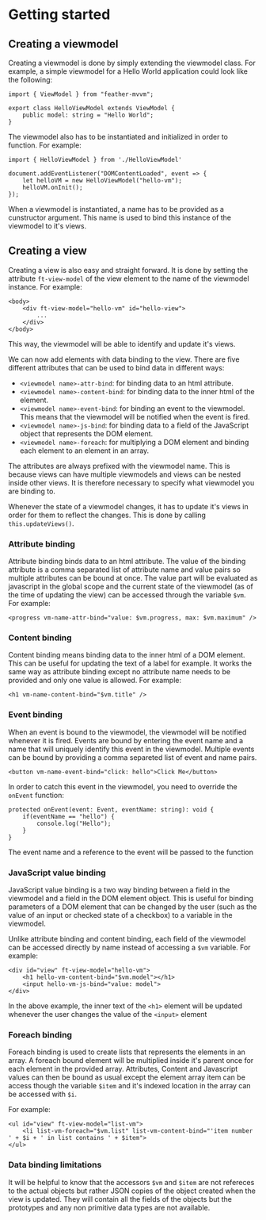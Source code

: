 # Getting started

## Creating a viewmodel

Creating a viewmodel is done by simply extending the viewmodel class. For example, a simple viewmodel for a Hello World application could look like the following:

    import { ViewModel } from "feather-mvvm";

    export class HelloViewModel extends ViewModel {
        public model: string = "Hello World";
    }

The viewmodel also has to be instantiated and initialized in order to function. For example:

    import { HelloViewModel } from './HelloViewModel'

    document.addEventListener("DOMContentLoaded", event => {
        let helloVM = new HelloViewModel("hello-vm");
        helloVM.onInit();
    });

When a viewmodel is instantiated, a name has to be provided as a cunstructor argument. This name is used to bind this instance of the viewmodel to it's views.

## Creating a view

Creating a view is also easy and straight forward. It is done by setting the attribute `ft-view-model` of the view element to the name of the viewmodel instance. For example:

    <body>
        <div ft-view-model="hello-vm" id="hello-view">
            ...
        </div>
    </body>

This way, the viewmodel will be able to identify and update it's views.

We can now add elements with data binding to the view. There are five different attributes that can be used to bind data in different ways:

 - `<viewmodel name>-attr-bind`: for binding data to an html attribute.
 - `<viewmodel name>-content-bind`: for binding data to the inner html of the element.
 - `<viewmodel name>-event-bind`: for binding an event to the viewmodel. This means that the viewmodel will be notified when the event is fired.
 - `<viewmodel name>-js-bind`: for binding data to a field of the JavaScript object that represents the DOM element.
 - `<viewmodel name>-foreach`: for multiplying a DOM element and binding each element to an element in an array.

The attributes are always prefixed with the viewmodel name. This is because views can have multiple viewmodels and views can be nested inside other views. It is therefore necessary to specify what viewmodel you are binding to.

Whenever the state of a viewmodel changes, it has to update it's views in order for them to reflect the changes. This is done by calling `this.updateViews()`.

### Attribute binding

Attribute binding binds data to an html attribute. The value of the binding attribute is a comma separated list of attribute name and value pairs so multiple attributes can be bound at once. The value part will be evaluated as javascript in the global scope and the current state of the viewmodel (as of the time of updating the view) can be accessed through the variable `$vm`. For example:

    <progress vm-name-attr-bind="value: $vm.progress, max: $vm.maximum" />

### Content binding

Content binding means binding data to the inner html of a DOM element. This can be useful for updating the text of a label for example. It works the same way as attribute binding except no attribute name needs to be provided and only one value is allowed. For example:

    <h1 vm-name-content-bind="$vm.title" />

### Event binding

When an event is bound to the viewmodel, the viewmodel will be notified whenever it is fired. Events are bound by entering the event name and a name that will uniquely identify this event in the viewmodel. Multiple events can be bound by providing a comma separeted list of event and name pairs.

    <button vm-name-event-bind="click: hello">Click Me</button>

In order to catch this event in the viewmodel, you need to override the `onEvent` function:

    protected onEvent(event: Event, eventName: string): void {
        if(eventName == "hello") {
            console.log("Hello");
        }
    }

The event name and a reference to the event will be passed to the function

### JavaScript value binding

JavaScript value binding is a two way binding between a field in the viewmodel and a field in the DOM element object. This is useful for binding parameters of a DOM element that can be changed by the user (such as the value of an input or checked state of a checkbox) to a variable in the viewmodel.

Unlike attribute binding and content binding, each field of the viewmodel can be accessed directly by name instead of accessing a `$vm` variable. For example:

    <div id="view" ft-view-model="hello-vm">
        <h1 hello-vm-content-bind="$vm.model"></h1>
        <input hello-vm-js-bind="value: model">
    </div>

In the above example, the inner text of the `<h1>` element will be updated whenever the user changes the value of the `<input>` element

### Foreach binding

Foreach binding is used to create lists that represents the elements in an array. A foreach bound element will be multiplied inside it's parent once for each element in the provided array. Attributes, Content and Javascript values can then be bound as usual except the element array item can be access though the variable `$item` and it's indexed location in the array can be accessed with `$i`.

For example:

    <ul id="view" ft-view-model="list-vm">
        <li list-vm-foreach="$vm.list" list-vm-content-bind="'item number ' + $i + ' in list contains ' + $item">
    </ul>

### Data binding limitations

It will be helpful to know that the accessors `$vm` and `$item` are not refereces to the actual objects but rather JSON copies of the object created when the view is updated. They will contain all the fields of the objects but the prototypes and any non primitive data types are not available.
